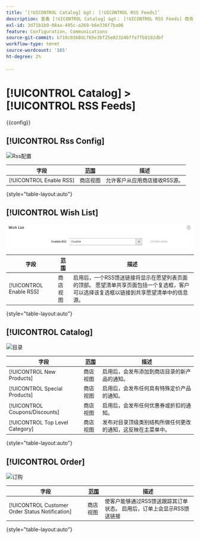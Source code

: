 ```yaml
---
title: ’[!UICONTROL Catalog] &gt； [!UICONTROL RSS Feeds]’
description: 查看 [!UICONTROL Catalog] &gt； [!UICONTROL RSS Feeds] 商务管理员页面。
exl-id: 3d71b1b9-08aa-495c-a269-b6e336f7ba06
feature: Configuration, Communications
source-git-commit: b710c0368dc765e3bf25e82324bffe7fb8192dbf
workflow-type: tm+mt
source-wordcount: '165'
ht-degree: 2%

---
```


# [!UICONTROL Catalog] > [!UICONTROL RSS Feeds]

{{config}}

## [!UICONTROL Rss Config]

![Rss配置](./assets/rss-feeds-rss-config.png)<!-- zoom -->

<!-- [Rss Config](https://docs.magento.com/user-guide/marketing/rss-feed.html) -->

| 字段 | [范围](../../getting-started/websites-stores-views.md#scope-settings) | 描述 |
|--- |--- |--- |
| [!UICONTROL Enable RSS] | 商店视图 | 允许客户从应用商店接收RSS源。 |

{style="table-layout:auto"}

## [!UICONTROL Wish List]

![愿望清单](./assets/rss-feeds-wishlist.png)<!-- zoom -->

<!-- [Wish List](https://docs.magento.com/user-guide/marketing/wishlists.html) -->

| 字段 | [范围](../../getting-started/websites-stores-views.md#scope-settings) | 描述 |
|--- |--- |--- |
| [!UICONTROL Enable RSS] | 商店视图 | 启用后，一个RSS馈送链接将显示在愿望列表页面的顶部。 愿望清单共享页面包括一个复选框，客户可以选择该复选框以链接到共享愿望清单中的信息源。 |

{style="table-layout:auto"}

## [!UICONTROL Catalog]

![目录](./assets/rss-feeds-catalog.png)<!-- zoom -->

<!-- [Catalog](https://docs.magento.com/user-guide/catalog/catalog-menu.html) -->

| 字段 | [范围](../../getting-started/websites-stores-views.md#scope-settings) | 描述 |
|--- |--- |--- |
| [!UICONTROL New Products] | 商店视图 | 启用后，会发布添加到商店目录的新产品的通知。 |
| [!UICONTROL Special Products] | 商店视图 | 启用后，会发布任何具有特殊定价产品的通知。 |
| [!UICONTROL Coupons/Discounts] | 商店视图 | 启用后，会发布任何优惠券或折扣的通知。 |
| [!UICONTROL Top Level Category] | 商店视图 | 发布对目录顶级类别结构所做任何更改的通知，这反映在主菜单中。 |

{style="table-layout:auto"}

## [!UICONTROL Order]

![订购](./assets/rss-feeds-order.png)<!-- zoom -->

<!-- [Order](https://docs.magento.com/user-guide/sales/order-status-notification.html) -->

| 字段 | [范围](../../getting-started/websites-stores-views.md#scope-settings) | 描述 |
|--- |--- |--- |
| [!UICONTROL Customer Order Status Notification] | 商店视图 | 使客户能够通过RSS馈送跟踪其订单状态。 启用后，订单上会显示RSS馈送链接 |

{style="table-layout:auto"}
